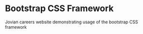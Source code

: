 # Bootstrap CSS Framework

Jovian careers website demonstrating usage of the bootstrap CSS framework
